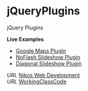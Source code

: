 jQueryPlugins
=============

jQuery Plugins

__Live Examples__

* [Google Maps Plugin](http://foo123.github.io/examples/jquery-google-maps)
* [NoFlash Slideshow Plugin](http://foo123.github.io/examples/noflash)
* [Diagonal Slideshow Plugin](http://foo123.github.io/examples/diagonal-slideshow)

*URL* [Nikos Web Development](http://nikos-web-development.netai.net/ "Nikos Web Development")  
*URL* [WorkingClassCode](http://workingclasscode.uphero.com/ "Working Class Code")  

